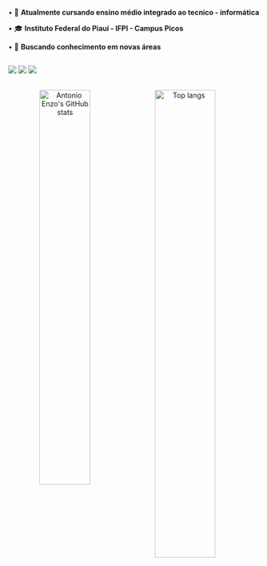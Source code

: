 • 🚀 **Atualmente cursando ensino médio integrado ao tecnico - informática**

• 🎓 **Instituto Federal do Piauí - IFPI - Campus Picos**

• 🧠 **Buscando conhecimento em novas áreas**

##

<div> 
  <a href="https://instagram.com/antonioenzobz" target="_blank"><img src="https://img.shields.io/badge/-Instagram-%23E4405F?style=for-the-badge&logo=instagram&logoColor=white" target="_blank"></a>
  <a href = "mailto:antonioenzobezerra789@gmail.com"><img src="https://img.shields.io/badge/-Gmail-%23333?style=for-the-badge&logo=gmail&logoColor=white" target="_blank"></a>
  <a href = "mailto:antonioenzobezerra789@gmail.com"><img src="https://img.shields.io/badge/Python-3776AB?style=for-the-badge&logo=python&logoColor=white" target="_blank"></a>
  
</div>

##

<div align="center">
<img alt="Antonio Enzo's GitHub stats" align="left" width="45%" src="https://github-readme-stats.vercel.app/api?username=antonioenzobz&show_icons=true&theme=gruvbox"/>
<img alt="Top langs" align="left" width="49%" src="https://github-readme-stats.vercel.app/api/top-langs/?username=antonioenzobz&layout=compact&&langs_count=8&theme=gruvbox"/>
</div>

